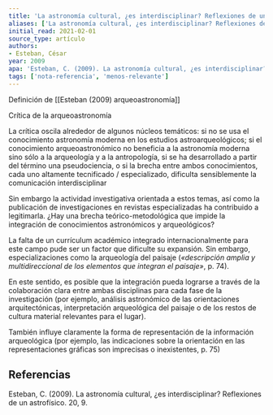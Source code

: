 ```yaml
---
title: 'La astronomía cultural, ¿es interdisciplinar? Reflexiones de un astrofísico'
aliases: ['La astronomía cultural, ¿es interdisciplinar? Reflexiones de un astrofísico', 'Esteban (2009)']
initial_read: 2021-02-01
source_type: artículo
authors: 
- Esteban, César
year: 2009
apa: 'Esteban, C. (2009). La astronomía cultural, ¿es interdisciplinar? Reflexiones de un astrofísico. 20, 9.'
tags: ['nota-referencia', 'menos-relevante']
---
```


Definición de [[Esteban (2009) arqueoastronomía]]
 
Crítica de la arqueoastronomía

La crítica oscila alrededor de algunos núcleos temáticos: si no se usa el conocimiento astronomía moderna en los estudios astroarqueológicos; si el conocimiento arqueoastronómico no beneficia a la astronomía moderna sino sólo a la arqueología y a la antropología, si se ha desarrollado a partir del término una pseudociencia, o si la brecha entre ambos conocimientos, cada uno altamente tecnificado / especializado, dificulta sensiblemente la comunicación interdisciplinar

Sin embargo la actividad investigativa orientada a estos temas, así como la publicación de investigaciones en revistas especializadas ha contribuido a legitimarla. ¿Hay una brecha teórico-metodológica que impide la integración de conocimientos astronómicos y arqueológicos?

La falta de un currículum académico integrado internacionalmente para este campo pude ser un factor que dificulte su expansión. Sin embargo, especializaciones como la arqueología del paisaje (*«descripción amplia y multidireccional de los elementos que integran el paisaje»*, p. 74).

En este sentido, es posible que la integración pueda lograrse a través de la colaboración clara entre ambas disciplinas para cada fase de la investigación (por ejemplo, análisis astronómico de las orientaciones arquitectónicas, interpretación arqueológica del paisaje o de los restos de cultura material relevantes para el lugar).

También influye claramente la forma de representación de la información arqueológica (por ejemplo, las indicaciones sobre la orientación en las representaciones gráficas son imprecisas o inexistentes, p. 75)


## Referencias

Esteban, C. (2009). La astronomía cultural, ¿es interdisciplinar? Reflexiones de un astrofísico. 20, 9.

